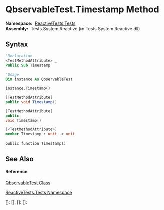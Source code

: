 # QbservableTest.Timestamp Method

**Namespace:**  [ReactiveTests.Tests](ReactiveTests.Tests\ReactiveTests.Tests.md)  
**Assembly:**  Tests.System.Reactive (in Tests.System.Reactive.dll)

## Syntax

```vb
'Declaration
<TestMethodAttribute> _
Public Sub Timestamp
```

```vb
'Usage
Dim instance As QbservableTest

instance.Timestamp()
```

```csharp
[TestMethodAttribute]
public void Timestamp()
```

```c++
[TestMethodAttribute]
public:
void Timestamp()
```

```fsharp
[<TestMethodAttribute>]
member Timestamp : unit -> unit 
```

```jscript
public function Timestamp()
```

## See Also

#### Reference

[QbservableTest Class](QbservableTest\QbservableTest.md)

[ReactiveTests.Tests Namespace](ReactiveTests.Tests\ReactiveTests.Tests.md)

[]: 
[]: 
[]: 
[]: 